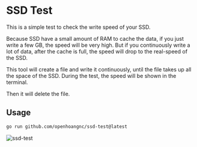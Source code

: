 # SSD Test

This is a simple test to check the write speed of your SSD.

Because SSD have a small amount of RAM to cache the data,
if you just write a few GB, the speed will be very high.
But if you continuously write a lot of data, after the cache is full,
the speed will drop to the real-speed of the SSD.

This tool will create a file and write it continuously,
until the file takes up all the space of the SSD.
During the test, the speed will be shown in the terminal.

Then it will delete the file.

## Usage

```bash
go run github.com/openhoangnc/ssd-test@latest
```

![ssd-test](https://user-images.githubusercontent.com/20717116/207362363-afa4d55d-d186-40f2-94c4-2898f1b3b56a.png)
